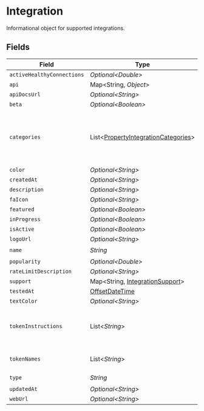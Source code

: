 # Integration

Informational object for supported integrations.


## Fields

| Field                                                                                        | Type                                                                                         | Required                                                                                     | Description                                                                                  |
| -------------------------------------------------------------------------------------------- | -------------------------------------------------------------------------------------------- | -------------------------------------------------------------------------------------------- | -------------------------------------------------------------------------------------------- |
| `activeHealthyConnections`                                                                   | *Optional\<Double>*                                                                          | :heavy_minus_sign:                                                                           | N/A                                                                                          |
| `api`                                                                                        | Map\<String, *Object*>                                                                       | :heavy_minus_sign:                                                                           | N/A                                                                                          |
| `apiDocsUrl`                                                                                 | *Optional\<String>*                                                                          | :heavy_minus_sign:                                                                           | N/A                                                                                          |
| `beta`                                                                                       | *Optional\<Boolean>*                                                                         | :heavy_minus_sign:                                                                           | N/A                                                                                          |
| `categories`                                                                                 | List\<[PropertyIntegrationCategories](../../models/shared/PropertyIntegrationCategories.md)> | :heavy_check_mark:                                                                           | The categories of support solutions that this integration has                                |
| `color`                                                                                      | *Optional\<String>*                                                                          | :heavy_minus_sign:                                                                           | N/A                                                                                          |
| `createdAt`                                                                                  | *Optional\<String>*                                                                          | :heavy_minus_sign:                                                                           | N/A                                                                                          |
| `description`                                                                                | *Optional\<String>*                                                                          | :heavy_minus_sign:                                                                           | N/A                                                                                          |
| `faIcon`                                                                                     | *Optional\<String>*                                                                          | :heavy_minus_sign:                                                                           | N/A                                                                                          |
| `featured`                                                                                   | *Optional\<Boolean>*                                                                         | :heavy_minus_sign:                                                                           | N/A                                                                                          |
| `inProgress`                                                                                 | *Optional\<Boolean>*                                                                         | :heavy_minus_sign:                                                                           | N/A                                                                                          |
| `isActive`                                                                                   | *Optional\<Boolean>*                                                                         | :heavy_minus_sign:                                                                           | N/A                                                                                          |
| `logoUrl`                                                                                    | *Optional\<String>*                                                                          | :heavy_minus_sign:                                                                           | N/A                                                                                          |
| `name`                                                                                       | *String*                                                                                     | :heavy_check_mark:                                                                           | N/A                                                                                          |
| `popularity`                                                                                 | *Optional\<Double>*                                                                          | :heavy_minus_sign:                                                                           | N/A                                                                                          |
| `rateLimitDescription`                                                                       | *Optional\<String>*                                                                          | :heavy_minus_sign:                                                                           | N/A                                                                                          |
| `support`                                                                                    | Map\<String, [IntegrationSupport](../../models/shared/IntegrationSupport.md)>                | :heavy_minus_sign:                                                                           | N/A                                                                                          |
| `testedAt`                                                                                   | [OffsetDateTime](https://docs.oracle.com/javase/8/docs/api/java/time/OffsetDateTime.html)    | :heavy_minus_sign:                                                                           | N/A                                                                                          |
| `textColor`                                                                                  | *Optional\<String>*                                                                          | :heavy_minus_sign:                                                                           | N/A                                                                                          |
| `tokenInstructions`                                                                          | List\<*String*>                                                                              | :heavy_minus_sign:                                                                           | instructions for the user on how to find the token/key                                       |
| `tokenNames`                                                                                 | List\<*String*>                                                                              | :heavy_minus_sign:                                                                           | if auth_types = 'token'                                                                      |
| `type`                                                                                       | *String*                                                                                     | :heavy_check_mark:                                                                           | N/A                                                                                          |
| `updatedAt`                                                                                  | *Optional\<String>*                                                                          | :heavy_minus_sign:                                                                           | N/A                                                                                          |
| `webUrl`                                                                                     | *Optional\<String>*                                                                          | :heavy_minus_sign:                                                                           | N/A                                                                                          |